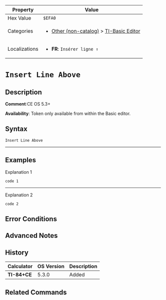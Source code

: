 | Property      | Value |
|---------------|-------|
| Hex Value     | `$EFA0`|
| Categories    | <ul><li>[Other (non-catalog)](<../categories/Other (non-catalog).md>) > [TI-Basic Editor](<../categories/Other (non-catalog).md#TI-Basic Editor>)</li></ul> |
| Localizations | <ul><li><b>FR</b>: `Insérer ligne ↑`</li></ul> |

# `Insert Line Above`

## Description


<b>Comment</b>:CE OS 5.3+

<b>Availability</b>: Token only available from within the Basic editor.

## Syntax
`Insert Line Above`

<hr>

## Examples

Explanation 1
```ti-basic
code 1
```
---
Explanation 2
```ti-basic
code 2
```

## Error Conditions


## Advanced Notes


## History
| Calculator | OS Version | Description |
|------------|------------|-------------|
| <b>TI-84+CE</b> | 5.3.0 | Added

## Related Commands

    